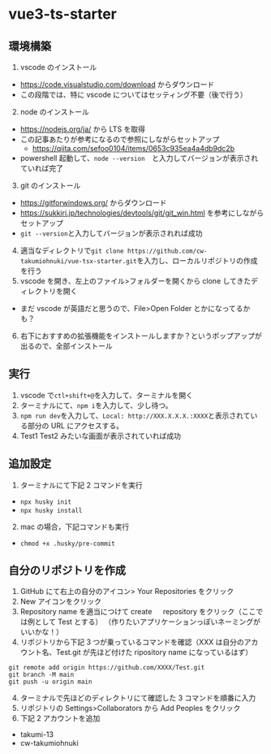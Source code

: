 # vue3-ts-starter

## 環境構築

1. vscode のインストール

- https://code.visualstudio.com/download からダウンロード
- この段階では、特に vscode についてはセッティング不要（後で行う）

2. node のインストール

- https://nodejs.org/ja/ から LTS を取得
- この記事あたりが参考になるので参照にしながらセットアップ
  - https://qiita.com/sefoo0104/items/0653c935ea4a4db9dc2b
- powershell 起動して、`node --version`　と入力してバージョンが表示されていれば完了

3. git のインストール

- https://gitforwindows.org/ からダウンロード
- https://sukkiri.jp/technologies/devtools/git/git_win.html を参考にしながらセットアップ
- `git --version`と入力してバージョンが表示されれば成功

4. 適当なディレクトリで`git clone https://github.com/cw-takumiohnuki/vue-tsx-starter.git`を入力し、ローカルリポジトリの作成を行う
5. vscode を開き、左上のファイル>フォルダーを開くから clone してきたディレクトリを開く

- まだ vscode が英語だと思うので、File>Open Folder とかになってるかも？

6. 右下におすすめの拡張機能をインストールしますか？というポップアップが出るので、全部インストール

## 実行

1. vscode で`ctl+shift+@`を入力して、ターミナルを開く
2. ターミナルにて、`npm i`を入力して、少し待つ。
3. `npm run dev`を入力して、`Local: http://XXX.X.X.X.:XXXX`と表示されている部分の URL にアクセスする。
4. Test1 Test2 みたいな画面が表示されていれば成功

## 追加設定

1. ターミナルにて下記 2 コマンドを実行

- `npx husky init`
- `npx husky install`

2. mac の場合，下記コマンドも実行

- `chmod +x .husky/pre-commit`

## 自分のリポジトリを作成

1. GitHub にて右上の自分のアイコン> Your Repositories をクリック
2. New アイコンをクリック
3. Repository name を適当につけて create 　 repository をクリック（ここでは例として Test とする）
   （作りたいアプリケーションっぽいネーミングがいいかな！）
4. リポジトリから下記 3 つが乗っているコマンドを確認（XXX は自分のアカウント名、Test.git が先ほど付けた ripository name になっているはず）

```
git remote add origin https://github.com/XXXX/Test.git
git branch -M main
git push -u origin main
```

4. ターミナルで先ほどのディレクトリにて確認した 3 コマンドを順番に入力
5. リポジトリの Settings>Collaborators から Add Peoples をクリック
6. 下記 2 アカウントを追加

- takumi-13
- cw-takumiohnuki
